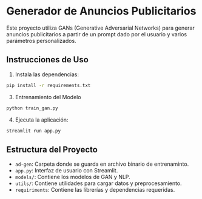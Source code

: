 # Generador de Anuncios Publicitarios

Este proyecto utiliza GANs (Generative Adversarial Networks) para generar anuncios publicitarios a partir de un prompt dado por el usuario y varios parámetros personalizados.

## Instrucciones de Uso

1. Instala las dependencias:
   
```sh
pip install -r requirements.txt
```


3. Entrenamiento del Modelo

```sh
python train_gan.py
```

4. Ejecuta la aplicación:
   
```sh
streamlit run app.py
```

## Estructura del Proyecto
- `ad-gen`: Carpeta donde se guarda en archivo binario de entrenaminto.
- `app.py`: Interfaz de usuario con Streamlit.
- `models/`: Contiene los modelos de GAN y NLP.
- `utils/`: Contiene utilidades para cargar datos y preprocesamiento.
- `requiriments`: Contiene las librerías y dependencias requeridas.
